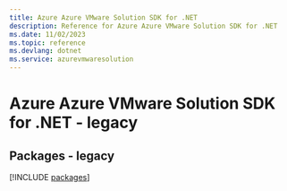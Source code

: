 ```yaml
---
title: Azure Azure VMware Solution SDK for .NET
description: Reference for Azure Azure VMware Solution SDK for .NET
ms.date: 11/02/2023
ms.topic: reference
ms.devlang: dotnet
ms.service: azurevmwaresolution
---
```

# Azure Azure VMware Solution SDK for .NET - legacy
## Packages - legacy
[!INCLUDE [packages](azure-vmware-solution-index.md)]